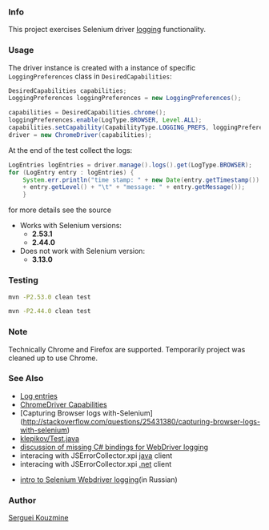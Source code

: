 ### Info
This project exercises Selenium driver [logging](https://code.google.com/p/selenium/wiki/Logging) functionality.


### Usage

The driver instance is created with a instance of specific `LoggingPreferences` class in `DesiredCapabilities`:

```java
DesiredCapabilities capabilities;
LoggingPreferences loggingPreferences = new LoggingPreferences();

capabilities = DesiredCapabilities.chrome();
loggingPreferences.enable(LogType.BROWSER, Level.ALL);
capabilities.setCapability(CapabilityType.LOGGING_PREFS, loggingPreferences);
driver = new ChromeDriver(capabilities);
```
At the end of the test collect the logs:
```java
LogEntries logEntries = driver.manage().logs().get(LogType.BROWSER);
for (LogEntry entry : logEntries) {
	System.err.println("time stamp: " + new Date(entry.getTimestamp()) + "\t" + "log level: "
	+ entry.getLevel() + "\t" + "message: " + entry.getMessage());
	}
```
for more details see the source
* Works with Selenium versions:
  - __2.53.1__
  - __2.44.0__
* Does not work with Selenium version:
  - __3.13.0__

### Testing
```sh
mvn -P2.53.0 clean test
```
```sh
mvn -P2.44.0 clean test
```
### Note
Technically Chrome and Firefox are supported. Temporarily project was cleaned up to use Chrome.

### See Also
 - [Log entries](https://logentries.com/doc/java/)
 - [ChromeDriver Capabilities ](https://sites.google.com/a/chromium.org/chromedriver/capabilities)
 - [Capturing Browser logs with-Selenium] (http://stackoverflow.com/questions/25431380/capturing-browser-logs-with-selenium)
 - [klepikov/Test.java](https://gist.github.com/klepikov/5457750)
 - [discussion of missing C# bindings for WebDriver logging](https://code.google.com/p/selenium/issues/detail?id=6832)
 - interacing with JSErrorCollector.xpi [java](https://github.com/mguillem/JSErrorCollector) client
 - interacing with JSErrorCollector.xpi [.net](https://github.com/protectedtrust/JSErrorCollector.NET) client
 * [intro to Selenium Webdriver logging](https://comaqa.gitbook.io/selenium-webdriver-lectures/selenium-webdriver.-problemnye-momenty/loggirovanie-v-selenium-webdriver)(in Russian)

### Author
[Serguei Kouzmine](kouzmine_serguei@yahoo.com)

